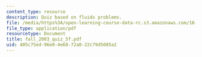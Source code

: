 ```yaml
---
content_type: resource
description: Quiz based on fluids problems.
file: /media/https%3A/open-learning-course-data-rc.s3.amazonaws.com/16-01-unified-engineering-i-ii-iii-iv-fall-2005-spring-2006/405c75ed96e04e6872a022c79d5085a2_fall_2003_quiz_5f.pdf
file_type: application/pdf
resourcetype: Document
title: fall_2003_quiz_5f.pdf
uid: 405c75ed-96e0-4e68-72a0-22c79d5085a2
---
```

